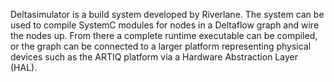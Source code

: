 Deltasimulator is a build system developed by Riverlane. The system can be used to compile SystemC modules for nodes in a Deltaflow graph and wire the nodes up. From there a complete runtime executable can be compiled, or the graph can be connected to a larger platform representing physical devices such as the ARTIQ platform via a Hardware Abstraction Layer (HAL).
